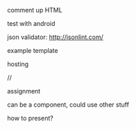 
comment up HTML

test with android

json validator: http://jsonlint.com/

example template

hosting


//

assignment

can be a component, could use other stuff


how to present?